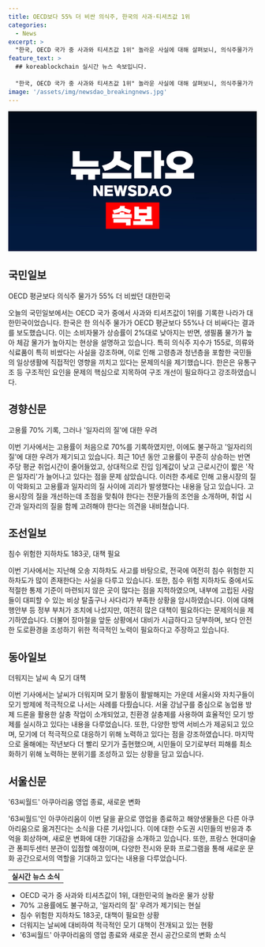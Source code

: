 ```yaml
---
title: OECD보다 55% 더 비싼 의식주, 한국의 사과·티셔츠값 1위
categories:
  - News
excerpt: >
  "한국, OECD 국가 중 사과와 티셔츠값 1위" 놀라운 사실에 대해 살펴보니, 의식주물가가 높아 체감물가도 상승했습니다. 공공요금은 저렴하지만, 의류와 식료품은 비싸며 구조적인 문제로 인해 소비 여력이 감소하고 있습니다. 고용률은 역대 최고를 기록했지만, '일자리의 질'은 중요시될 필요가 있습니다. 또한, 오송 지하차도 침수 사고 조사 결과가 발표되었으며, 모기 퇴치를 위해 서울시 자치구들이 드론 등 다양한 방법을 활용 중입니다. 또한, 63씨월드가 아쿠아리움으로서의 역할을 마치고 새로운 변화가 예정되어 있습니다.
feature_text: >
  ## koreablockchain 실시간 뉴스 속보입니다.

  "한국, OECD 국가 중 사과와 티셔츠값 1위" 놀라운 사실에 대해 살펴보니, 의식주물가가 높아 체감물가도 상승했습니다. 공공요금은 저렴하지만, 의류와 식료품은 비싸며 구조적인 문제로 인해 소비 여력이 감소하고 있습니다. 고용률은 역대 최고를 기록했지만, '일자리의 질'은 중요시될 필요가 있습니다. 또한, 오송 지하차도 침수 사고 조사 결과가 발표되었으며, 모기 퇴치를 위해 서울시 자치구들이 드론 등 다양한 방법을 활용 중입니다. 또한, 63씨월드가 아쿠아리움으로서의 역할을 마치고 새로운 변화가 예정되어 있습니다.
image: '/assets/img/newsdao_breakingnews.jpg'
---
```


<p><img src="/assets/img/newsdao_breakingnews.jpg" alt="koreablockchain 속보" /></p>

<h2 data-ke-size="size26">국민일보</h2>

<p data-ke-size="size16">OECD 평균보다 의식주 물가가 55% 더 비쌌던 대한민국</p>

<p data-ke-size="size16">오늘의 국민일보에서는 OECD 국가 중에서 사과와 티셔츠값이 1위를 기록한 나라가 대한민국이었습니다. 한국은 한 의식주 물가가 OECD 평균보다 55%나 더 비싸다는 결과를 보도했습니다. 이는 소비자물가 상승률이 2%대로 낮아지는 반면, 생필품 물가가 높아 체감 물가가 높아지는 현상을 설명하고 있습니다. 특히 의식주 지수가 155로, 의류와 식료품이 특히 비쌌다는 사실을 강조하며, 이로 인해 고령층과 청년층을 포함한 국민들의 일상생활에 직접적인 영향을 끼치고 있다는 문제의식을 제기했습니다. 한은은 유통구조 등 구조적인 요인을 문제의 핵심으로 지목하여 구조 개선이 필요하다고 강조하였습니다.</p>

<h2 data-ke-size="size26">경향신문</h2>

<p data-ke-size="size16">고용률 70% 기록, 그러나 '일자리의 질'에 대한 우려</p>

<p data-ke-size="size16">이번 기사에서는 고용률이 처음으로 70%를 기록하였지만, 이에도 불구하고 '일자리의 질'에 대한 우려가 제기되고 있습니다. 최근 10년 동안 고용률이 꾸준히 상승하는 반면 주당 평균 취업시간이 줄어들었고, 상대적으로 진입 임계값이 낮고 근로시간이 짧은 '작은 일자리'가 늘어나고 있다는 점을 문제 삼았습니다. 이러한 추세로 인해 고용시장의 질이 악화되고 고용률과 일자리의 질 사이에 괴리가 발생했다는 내용을 담고 있습니다. 고용시장의 질을 개선하는데 초점을 맞춰야 한다는 전문가들의 조언을 소개하며, 취업 시간과 일자리의 질을 함께 고려해야 한다는 의견을 내비쳤습니다.</p>

<h2 data-ke-size="size26">조선일보</h2>

<p data-ke-size="size16">침수 위험한 지하차도 183곳, 대책 필요</p>

<p data-ke-size="size16">이번 기사에서는 지난해 오송 지하차도 사고를 바탕으로, 전국에 여전히 침수 위험한 지하차도가 많이 존재한다는 사실을 다루고 있습니다. 또한, 침수 위험 지하차도 중에서도 적절한 통제 기준이 마련되지 않은 곳이 많다는 점을 지적하였으며, 내부에 고립된 사람들이 대피할 수 있는 비상 탈출구나 사다리가 부족한 상황을 암시하였습니다. 이에 대해 행안부 등 정부 부처가 조치에 나섰지만, 여전히 많은 대책이 필요하다는 문제의식을 제기하였습니다. 더불어 장마철을 앞둔 상황에서 대비가 시급하다고 당부하며, 보다 안전한 도로환경을 조성하기 위한 적극적인 노력이 필요하다고 주장하고 있습니다.</p>

<h2 data-ke-size="size26">동아일보</h2>

<p data-ke-size="size16">더워지는 날씨 속 모기 대책</p>

<p data-ke-size="size16">이번 기사에서는 날씨가 더워지며 모기 활동이 활발해지는 가운데 서울시와 자치구들이 모기 방제에 적극적으로 나서는 사례를 다뤘습니다. 서울 강남구를 중심으로 농업용 방제 드론을 활용한 살충 작업이 소개되었고, 친환경 살충제를 사용하여 효율적인 모기 방제를 실시하고 있다는 내용을 다루었습니다. 또한, 다양한 방역 서비스가 제공되고 있으며, 모기에 더 적극적으로 대응하기 위해 노력하고 있다는 점을 강조하였습니다. 마지막으로 올해에는 작년보다 더 빨리 모기가 출현했으며, 시민들이 모기로부터 피해를 최소화하기 위해 노력하는 분위기를 조성하고 있는 상황을 담고 있습니다.</p>

<h2 data-ke-size="size26">서울신문</h2>

<p data-ke-size="size16">'63씨월드' 아쿠아리움 영업 종료, 새로운 변화</p>

<p data-ke-size="size16">'63씨월드'인 아쿠아리움이 이번 달을 끝으로 영업을 종료하고 해양생물들은 다른 아쿠아리움으로 옮겨진다는 소식을 다룬 기사입니다. 이에 대한 수도권 시민들의 반응과 추억을 회상하며, 새로운 변화에 대한 기대감을 소개하고 있습니다. 또한, 프랑스 현대미술관 퐁피두센터 분관이 입점할 예정이며, 다양한 전시와 문화 프로그램을 통해 새로운 문화 공간으로서의 역할을 기대하고 있다는 내용을 다루었습니다.</p>

<table>
    <tr>
        <td style="text-align: center; height: 17px;"><b>실시간 뉴스 소식</b></td>
    </tr>
</table>

<ul>
    <li>OECD 국가 중 사과와 티셔츠값이 1위, 대한민국의 놀라운 물가 상황</li>
    <li>70% 고용률에도 불구하고, '일자리의 질' 우려가 제기되는 현실</li>
    <li>침수 위험한 지하차도 183곳, 대책이 필요한 상황</li>
    <li>더워지는 날씨에 대비하여 적극적인 모기 대책이 전개되고 있는 현황</li>
    <li>'63씨월드' 아쿠아리움의 영업 종료와 새로운 전시 공간으로의 변화 소식</li>
</ul>

<p data-ke-size="size16">&nbsp;</p>

